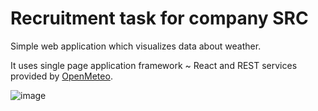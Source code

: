 # Recruitment task for company SRC

Simple web application which visualizes data about weather.

It uses single page application framework ~ React and REST services provided by [OpenMeteo](https://open-meteo.com/).

![image](https://github.com/TasTyy/WeatherApp/tree/staging/src/assets/chrome_HB5N3YBxew.png)
